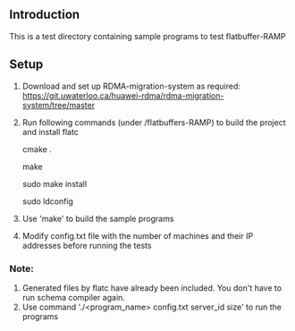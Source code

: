 ## Introduction

This is a test directory containing sample programs to test flatbuffer-RAMP


## Setup
1. Download and set up RDMA-migration-system as required: https://git.uwaterloo.ca/huawei-rdma/rdma-migration-system/tree/master
2. Run following commands (under /flatbuffers-RAMP) to build the project and install flatc

    cmake .
    
    make
    
    sudo make install
    
    sudo ldconfig
    
3. Use 'make' to build the sample programs
4. Modify config.txt file with the number of machines and their IP addresses before running the tests


### Note:
1. Generated files by flatc have already been included. You don't have to run schema compiler again.
2. Use command './<program_name> config.txt server_id size' to run the programs
